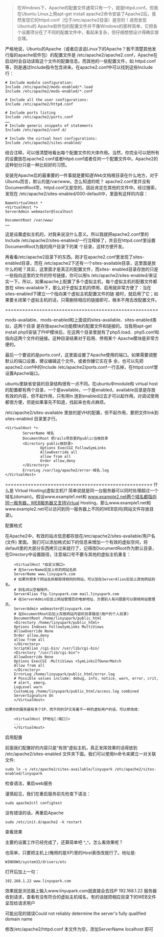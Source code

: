 
>在Windows下，Apache的配置文件通常只有一个，就是httpd.conf。但我在Ubuntu Linux上用apt-get install apache2命令安装了Apache2后，竟然发现它的httpd.conf（位于/etc/apache2目录）是空的！进而发现Ubuntu的 Apache软件包的配置文件并不像Windows的那样简单，它把各个设置项分在了不同的配置文件中，看起来复杂，但仔细想想设计得确实很合理。

严格地说，Ubuntu的Apache（或者应该说Linux下的Apache？我不清楚其他发行版的apache软件包）的配置文件是 /etc/apache2/apache2.conf，Apache在启动时会自动读取这个文件的配置信息。而其他的一些配置文件，如 httpd.conf等，则是通过Include指令包含进来。在apache2.conf中可以找到这些Include行：
```
# Include module configuration:
Include /etc/apache2/mods-enabled/*.load
Include /etc/apache2/mods-enabled/*.conf

# Include all the user configurations:
Include /etc/apache2/httpd.conf

# Include ports listing
Include /etc/apache2/ports.conf
……
# Include generic snippets of statements
Include /etc/apache2/conf.d/

# Include the virtual host configurations:
Include /etc/apache2/sites-enabled/
```
结合注释，可以很清楚地看出每个配置文件的大体作用。当然，你完全可以把所有的设置放在apache2.conf或者httpd.conf或者任何一个配置文件中。Apache2的这种划分只是一种比较好的习惯。

安装完Apache后的最重要的一件事就是要知道Web文档根目录在什么地方，对于Ubuntu而言，默认的是/var/www。怎么知道的呢？ apache2.conf里并没有DocumentRoot项，httpd.conf又是空的，因此肯定在其他的文件中。经过搜索，发现在 /etc/apache2/sites-enabled/000-default中，里面有这样的内容：
```
NameVirtualHost *
<VirtualHost *>
ServerAdmin webmaster@localhost

DocumentRoot /var/www/
……
```
这是设置虚拟主机的，对我来说没什么意义。所以我就把apache2.conf里的Include /etc/apache2/sites-enabled/一行注释掉了，并且在httpd.conf里设置DocumentRoot为我的用户目录下的某 个目录，这样方便开发。

再看看/etc/apache2目录下的东西。刚才在apache2.conf里发现了sites-enabled目录，而在 /etc/apache2下还有一个sites-available目录，这里面是放什么的呢？其实，这里面才是真正的配置文件，而sites- enabled目录存放的只是一些指向这里的文件的符号链接，你可以用ls /etc/apache2/sites-enabled/来证实一下。所以，如果apache上配置了多个虚拟主机，每个虚拟主机的配置文件都放在 sites-available下，那么对于虚拟主机的停用、启用就非常方便了：当在sites-enabled下建立一个指向某个虚拟主机配置文件的链 接时，就启用了它；如果要关闭某个虚拟主机的话，只需删除相应的链接即可，根本不用去改配置文件。

======================================================

mods-available、mods-enabled和上面说的sites-available、sites-enabled类似，这两个目录 是存放apache功能模块的配置文件和链接的。当我用apt-get install php5安装了PHP模块后，在这两个目录里就有了php5.load、php5.conf和指向这两个文件的链接。这种目录结果对于启用、停用某个 Apache模块是非常方便的。

最后一个要说的是ports.conf，这里面设置了Apache使用的端口。如果需要调整默认的端口设置，建议编辑这个文件。或者你嫌它实在多 余，也可以先把apache2.conf中的Include /etc/apache2/ports.conf一行去掉，在httpd.conf里设置Apache端口。

ubuntu里缺省安装的目录结构很有一点不同。在ubuntu中module和 virtual host的配置都有两个目录，一个是available，一个是enabled，available目录是存放有效的内容，但不起作用，只有用ln 连到enabled过去才可以起作用。对调试使用都很方便，但是如果事先不知道，找起来也有点麻烦。

/etc/apache2/sites-available 里放的是VH的配置，但不起作用，要把文件link到 sites-enabled 目录里才行。
```
<VirtualHost *>  
        ServerName 域名  
        DocumentRoot 把rails项目里的public当根目录  
        <Directory public根目录>  
                Options ExecCGI FollowSymLinks  
                AllowOverride all  
                allow from all  
                Order allow,deny  
        </Directory>  
        ErrorLog /var/log/apache2/error-域名.log  
</VirtualHost>
```
====================================================
什么是 Virtual Hosting(虚拟主机)?
简单说就是同一台服务器可以同时处理超过一个域名(domain)。假设www.example1.net和 www.example2.net两个域名都指向同一服务器，WEB服务器又支持Virtual Hosting，那么www.example1.net和www.example2.net可以访问到同一服务器上不同的WEB空间(网站文件存放目 录)。

 
配置格式

在Apache2中，有效的站点信息都存放在/etc/apache2/sites-available/用户名(文件) 里面。 我们可以添加格式如下的信息来增加一个有效的虚拟空间，将default里的大部分东西拷贝过来就行了，记得改DocumentRoot作为默认目录，在Directory中设置路径，注意端口号不要与其他的虚拟主机重复：
```
    <VirtualHost *自定义端口>
    # 在ServerName后加上你的网站名称
    ServerName www.linyupark.com
    # 如果你想多个网站名称都取得相同的网站，可以加在ServerAlias后加上其他网站别名。
    # 别名间以空格隔开。
    ServerAlias ftp.linyupark.com mail.linyupark.com
    # 在ServerAdmin后加上网站管理员的电邮地址，方便别人有问题是可以联络网站管理员。
    ServerAdmin webmaster@linyupark.com
    # 在DocumentRoot后加上存放网站内容的目录路径(用户的个人目录)
    DocumentRoot /home/linyupark/public_html
    <Directory /home/linyupark/public_html>
    Options Indexes FollowSymLinks MultiViews
    AllowOverride None
    Order allow,deny
    allow from all
    </Directory>
    ScriptAlias /cgi-bin/ /usr/lib/cgi-bin/
    <Directory "/usr/lib/cgi-bin">
    AllowOverride None
    Options ExecCGI -MultiViews +SymLinksIfOwnerMatch
    Allow from all
    </Directory>
    ErrorLog /home/linyupark/public_html/error.log
    # Possible values include: debug, info, notice, warn, error, crit,
    # alert, emerg.
    LogLevel warn
    CustomLog /home/linyupark/public_html/access.log combined
    ServerSignature On
    </VirtualHost>
```
    如果你的服务器有多个IP，而不同的IP又有着不一样的虚拟用户的话，可以修改成:
```
    <VirtualHost IP地址[:端口]>
    ...
    </VirtualHost>
```
启用配置

前面我们配置好的内容只是“有效”虚拟主机，真正发挥效果的话得放到 /etc/apache2/sites-enabled 文件夹下面。我们可以使用ln命令来建立一对关联文件:
```
sudo ln -s /etc/apache2/sites-available/linyupark /etc/apache2/sites-enabled/linyupark
```
检查语法，重启web服务

谨慎起见，我们在重启服务前先检查下语法：
```
sudo apache2ctl configtest
```
没有错误的话，再重启Apache
```
sudo /etc/init.d/apache2 -k restart
```
 
查看效果

主要的设置工作已经完成了，还算简单吧 ^_^。怎么看效果呢？

也简单，只要把主机上(俺用的是XP)里的Host表改改就行了。地址是:
```
WINDOWS/system32/drivers/etc
```
打开后加上一句：
```
192.168.1.22 www.linyupark.com
```
效果就是浏览器上输入www.linyupark.com就直接会去找IP 192.168.1.22 服务器收到请求，查看有没有符合的虚拟主机域名，有的话就把相应目录下的WEB文件呈现给请求用户

可能出现的错误Could not reliably determine the server's fully qualified domain name

修改/etc/apache2/httpd.conf 本文件为空，添加ServerName localhost 即可

